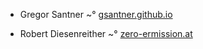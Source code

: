 * Gregor Santner
~° [gsantner.github.io](https://gsantner.github.io)

* Robert Diesenreither
~° [zero-ermission.at](http://www.zero-emission.at/index.php)
